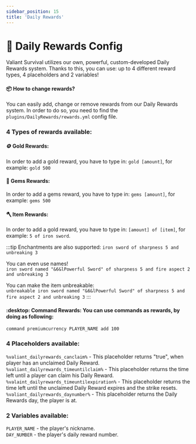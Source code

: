 ```yaml
---
sidebar_position: 15
title: 'Daily Rewards'
---
```




# :gift: Daily Rewards Config

Valiant Survival utilizes our own, powerful, custom-developed Daily Rewards system.
Thanks to this, you can use: up to 4 different reward types, 4 placeholders and 2 variables!



#### :package: How to change rewards?

You can easily add, change or remove rewards from our Daily Rewards system.
In order to do so, you need to find the `plugins/DailyRewards/rewards.yml` config file.



### 4 Types of rewards available:

#### :coin: Gold Rewards:
In order to add a gold reward, you have to type in:
`gold [amount]`, for example: `gold 500`

#### :gem: Gems Rewards:
In order to add a gems reward, you have to type in:
`gems [amount]`, for example: `gems 500`


#### :axe: Item Rewards:
In order to add a gold reward, you have to type in:
`[amount] of [item]`, for example: `5 of iron sword`.

:::tip
Enchantments are also supported:
`iron sword of sharpness 5 and unbreaking 3`

You can even use names!\
`iron sword named "&6&lPowerful Sword" of sharpness 5 and fire aspect 2 and unbreaking 3`

You can make the item unbreakable:\
`unbreakable iron sword named "&6&lPowerful Sword" of sharpness 5 and fire aspect 2 and unbreaking 3`
:::

#### :desktop: Command Rewards: You can use commands as rewards, by doing as following:
`command premiumcurrency PLAYER_NAME add 100`



### 4 Placeholders available:

`%valiant_dailyrewards_canclaim%` - This placeholder returns "true", when player has an unclaimed Daily Reward.
`%valiant_dailyrewards_timeuntilclaim%` - This placeholder returns the time left until a player can claim his Daily Reward.
`%valaint_dailyrewards_timeuntilexpiration%` - This placeholder returns the time left until the unclaimed Daily Reward expires and the strike resets.
`%valiant_dailyrewards_daynumber%` - This placeholder returns the Daily Rewards day, the player is at.



### 2 Variables available:

`PLAYER_NAME` - the player's nickname.\
`DAY_NUMBER` - the player's daily reward number.